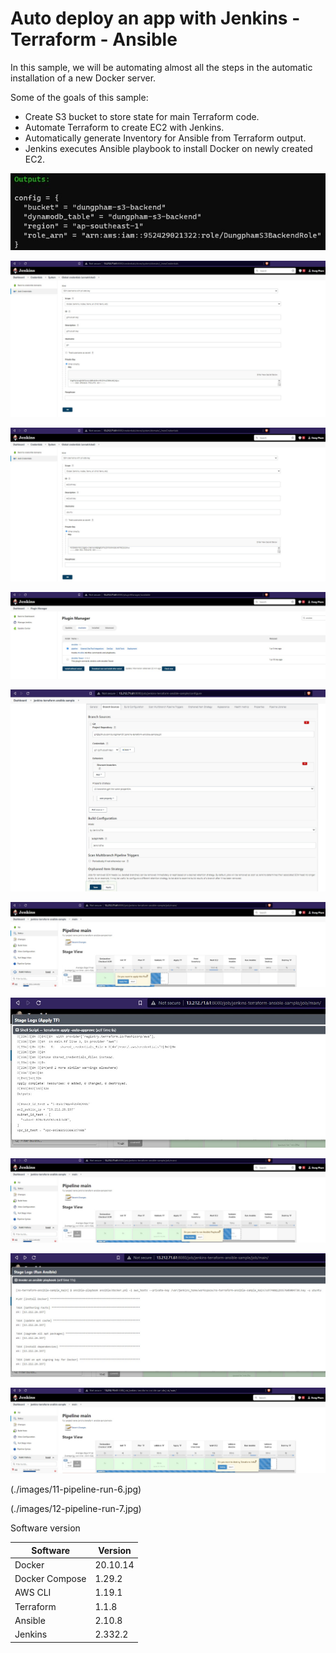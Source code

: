 # Auto deploy an app with Jenkins - Terraform -  Ansible

In this sample, we will be automating almost all the steps in the automatic installation of a new Docker server.

Some of the goals of this sample:

- Create S3 bucket to store state for main Terraform code.
- Automate Terraform to create EC2 with Jenkins.
- Automatically generate Inventory for Ansible from Terraform output.
- Jenkins executes Ansible playbook to install Docker on newly created EC2.

![01-create-s3-bucket](./images/01-create-s3-bucket.jpg)

![02-github-ssh-key](./images/02-github-ssh-key.jpg)

![03-ec2-ssh-key](./images/03-ec2-ssh-key.jpg)

![04-ansible-plugin](./images/04-ansible-plugin.jpg)

![05-create-jenkins-pipeline](./images/05-create-jenkins-pipeline.jpg)

![06-pipeline-run-1](./images/06-pipeline-run-1.jpg)

![07-pipeline-run-2](./images/07-pipeline-run-2.jpg)

![08-pipeline-run-3](./images/08-pipeline-run-3.jpg)

![09-pipeline-run-4](./images/09-pipeline-run-4.jpg)

![10-pipeline-run-5](./images/10-pipeline-run-5.jpg)

(./images/11-pipeline-run-6.jpg)

(./images/12-pipeline-run-7.jpg)

Software version

|  Software |  Version |
|---|---|
| Docker | 20.10.14 |
| Docker Compose | 1.29.2 |
| AWS CLI | 1.19.1 |
|  Terraform | 1.1.8 |
| Ansible | 2.10.8 |
| Jenkins | 2.332.2 |
